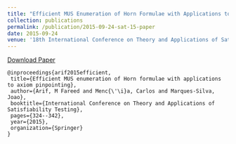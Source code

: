 ```yaml
---
title: "Efficient MUS Enumeration of Horn Formulae with Applications to Axiom Pinpointing"
collection: publications
permalink: /publication/2015-09-24-sat-15-paper
date: 2015-09-24
venue: '18th International Conference on Theory and Applications of Satisfiability Testing (SAT 2015)'
---
```


<a href='http://farif.github.io/files/papers/Farif-SAT-15.pdf'>Download Paper</a>

 ~~~ 
 @inproceedings{arif2015efficient,
  title={Efficient MUS enumeration of Horn formulae with applications to axiom pinpointing},
  author={Arif, M Fareed and Menc{\'\i}a, Carlos and Marques-Silva, Joao},
  booktitle={International Conference on Theory and Applications of Satisfiability Testing},
  pages={324--342},
  year={2015},
  organization={Springer}
}
~~~ 